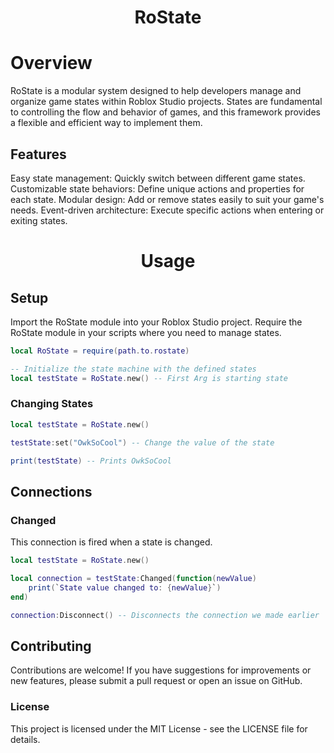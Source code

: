 <div align="center">
	<h1>RoState</h1>
</div>

# Overview

RoState is a modular system designed to help developers manage and organize game states within Roblox Studio projects. States are fundamental to controlling the flow and behavior of games, and this framework provides a flexible and efficient way to implement them.

## Features

Easy state management: Quickly switch between different game states.
Customizable state behaviors: Define unique actions and properties for each state.
Modular design: Add or remove states easily to suit your game's needs.
Event-driven architecture: Execute specific actions when entering or exiting states.

<div align="center">
	<h1>Usage</h1>
</div>

## Setup
Import the RoState module into your Roblox Studio project.
Require the RoState module in your scripts where you need to manage states.
```lua
local RoState = require(path.to.rostate)

-- Initialize the state machine with the defined states
local testState = RoState.new() -- First Arg is starting state
```
### Changing States
```lua
local testState = RoState.new()

testState:set("OwkSoCool") -- Change the value of the state

print(testState) -- Prints OwkSoCool
```

## Connections

### Changed
This connection is fired when a state is changed.
```lua
local testState = RoState.new()

local connection = testState:Changed(function(newValue)
    print(`State value changed to: {newValue}`)
end)

connection:Disconnect() -- Disconnects the connection we made earlier
```




## Contributing


Contributions are welcome! If you have suggestions for improvements or new features, please submit a pull request or open an issue on GitHub.

### License

This project is licensed under the MIT License - see the LICENSE file for details.


